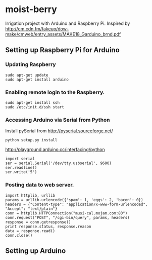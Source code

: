 moist-berry
===========

Irrigation project with Arduino and Raspberry Pi.
  Inspired by http://cm.cdn.fm/fakeup/dow-make/cmweb/entry_assets/MAKE18_Garduino_brnd.pdf

## Setting up Raspberry Pi for Arduino

### Updating Raspberry

    sudo apt-get update
    sudo apt-get install arduino

### Enabling remote login to the Raspberry.

    sudo apt-get install ssh
    sudo /etc/init.d/ssh start

### Accessing Arduino via Serial from Python    
Install pySerial from http://pyserial.sourceforge.net/

    python setup.py install

http://playground.arduino.cc/interfacing/python

    import serial
    ser = serial.Serial('/dev/tty.usbserial', 9600)
    ser.readline()
    ser.write('5')
    
### Posting data to web server.

    import httplib, urllib
    params = urllib.urlencode({'spam': 1, 'eggs': 2, 'bacon': 0})
    headers = {"Content-type": "application/x-www-form-urlencoded", "Accept": "text/plain"}
    conn = httplib.HTTPConnection("musi-cal.mojam.com:80")
    conn.request("POST", "/cgi-bin/query", params, headers)
    response = conn.getresponse()
    print response.status, response.reason
    data = response.read()
    conn.close()

## Setting up Arduino
